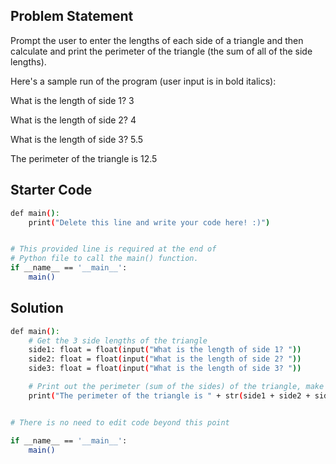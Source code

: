 

## Problem Statement

Prompt the user to enter the lengths of each side of a triangle and then calculate and print the perimeter of the triangle (the sum of all of the side lengths).

Here's a sample run of the program (user input is in bold italics):

What is the length of side 1? 3 

What is the length of side 2? 4 

What is the length of side 3? 5.5 

The perimeter of the triangle is 12.5

## Starter Code

```bash
def main():
    print("Delete this line and write your code here! :)")


# This provided line is required at the end of
# Python file to call the main() function.
if __name__ == '__main__':
    main()
```

## Solution

```bash
def main():
    # Get the 3 side lengths of the triangle
    side1: float = float(input("What is the length of side 1? "))
    side2: float = float(input("What is the length of side 2? "))
    side3: float = float(input("What is the length of side 3? "))

    # Print out the perimeter (sum of the sides) of the triangle, make sure to cast it to a str when concatenating!
    print("The perimeter of the triangle is " + str(side1 + side2 + side3))


# There is no need to edit code beyond this point

if __name__ == '__main__':
    main()
```